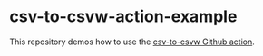 # csv-to-csvw-action-example

This repository demos how to use the [csv-to-csvw Github action](https://github.com/marketplace/actions/csv-to-csvw-action).